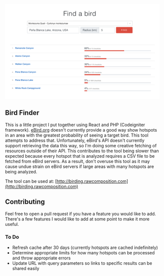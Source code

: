 [![Screenshot](./screenshot.png)](http://birding.rawcomposition.com)

## Bird Finder
This is a little project I put together using React and PHP (Codeigniter framework). [eBird.org](ebird.org) doesn't currently provide a good way show hotspots in an area with the greatest probability of seeing a target bird. This tool attempts to address that. Unfortunately, eBird's API doesn't currently support retrieving the data this way, so I'm doing some creative fetching of resources outside of their API. This contributes to the tool being slower than expected because every hotspot that is analyzed requires a CSV file to be fetched from eBird servers. As a result, don't overuse this tool as it may cause undue strain on eBird servers if large areas with many hotspots are being analyzed. 

The tool can be used at: [http://birding.rawcomposition.com](http://birding.rawcomposition.com)

## Contributing
Feel free to open a pull request if you have a feature you would like to add. There's a few features I would like to add at some point to make it more useful.

### To Do
- Refresh cache after 30 days (currently hotspots are cached indefinitely)
- Determine appropriate limits for how many hotspots can be processed and throw appropriate errors
- Update URL with query parameters so links to specific results can be shared easily

